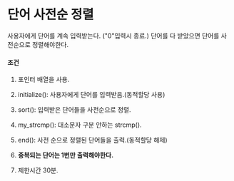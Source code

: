 # 단어 사전순 정렬
사용자에게 단어를 계속 입력받는다. ("0"입력시 종료.) 단어를 다 받았으면 단어를 사전순으로 정렬해야한다.  

#### 조건
1. 포인터 배열을 사용.  

2. initialize(): 사용자에게 단어를 입력받음.(동적할당 사용)  

3. sort(): 입력받은 단어들을 사전순으로 정렬.


4. my_strcmp(): 대소문자 구분 안하는 strcmp().
  
6. end(): 사전 순으로 정렬된 단어들을 출력.(동적할당 해제)

7. **중복되는 단어는 1번만 출력해야한다.**  

8. 제한시간 30분.
